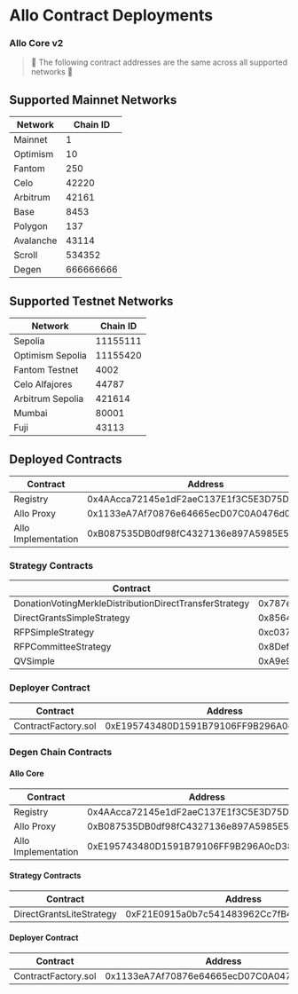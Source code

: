 # Allo Contract Deployments

### Allo Core v2

> 🤚 The following contract addresses are the same across all supported networks 🤚

## Supported Mainnet Networks

| Network         | Chain ID |
| --------------- | -------- |
| Mainnet         | 1        |
| Optimism        | 10       |
| Fantom          | 250      |
| Celo            | 42220    |
| Arbitrum        | 42161    |
| Base            | 8453     |
| Polygon         | 137      |
| Avalanche       | 43114    |
| Scroll          | 534352   |
| Degen           | 666666666| 


## Supported Testnet Networks

| Network         | Chain ID |
| --------------- | -------- |
| Sepolia         | 11155111 |
| Optimism Sepolia| 11155420 |
| Fantom Testnet  | 4002     |
| Celo Alfajores  | 44787    |
| Arbitrum Sepolia| 421614   |
| Mumbai          | 80001    |
| Fuji            | 43113    |



## Deployed Contracts

<table>
<thead>
    <tr>
        <th>Contract</th>
        <th>Address</th>
    </tr>
</thead>
<tbody>
    <tr>
        <td>Registry</td>
        <td>0x4AAcca72145e1dF2aeC137E1f3C5E3D75DB8b5f3</td>
    </tr>
    <tr>
        <td>Allo Proxy</td>
        <td>0x1133eA7Af70876e64665ecD07C0A0476d09465a1</td>
    </tr>
    <tr>
        <td>Allo Implementation</td>
        <td>0xB087535DB0df98fC4327136e897A5985E5Cfbd66</td>
    </tr>
</tbody>
</table>

### Strategy Contracts

<table>
<thead>
    <tr>
        <th>Contract</th>
        <th>Address</th>
    </tr>
</thead>
<tbody>
    <tr>
        <td>DonationVotingMerkleDistributionDirectTransferStrategy</td>
        <td>0x787eC93Dd71a90563979417879F5a3298389227f</td>
    </tr>
    <tr>
        <td>DirectGrantsSimpleStrategy</td>
        <td>0x8564d522b19836b7F5B4324E7Ee8Cb41810E9F9e</td>
    </tr>
    <tr>
        <td>RFPSimpleStrategy</td>
        <td>0xc0379c3E6e3140caE35588c09e081F2d8529C7E3</td>
    </tr>
    <tr>
        <td>RFPCommitteeStrategy</td>
        <td>0x8Def91f220f3D1C16D406097ffb0dAEe0732772f</td>
    </tr>
    <tr>
        <td>QVSimple</td>
        <td>0xA9e9110fe3B4B169b2CA0e8825C7CE76EB0b9438</td>
    </tr>
</tbody>
</table>

### Deployer Contract

<table>
<thead>
    <tr>
        <th>Contract</th>
        <th>Address</th>
    </tr>
</thead>
<tbody>
    <tr>
        <td>ContractFactory.sol</td>
        <td>0xE195743480D1591B79106FF9B296A0cD38aDa807</td>
    </tr>
</tbody>
</table>

### Degen Chain Contracts

#### Allo Core

<table>
<thead>
    <tr>
        <th>Contract</th>
        <th>Address</th>
    </tr>
</thead>
<tbody>
    <tr>
        <td>Registry</td>
        <td>0x4AAcca72145e1dF2aeC137E1f3C5E3D75DB8b5f3</td>
    </tr>
    <tr>
        <td>Allo Proxy</td>
        <td>0xB087535DB0df98fC4327136e897A5985E5Cfbd66</td>
    </tr>
    <tr>
        <td>Allo Implementation</td>
        <td>0xE195743480D1591B79106FF9B296A0cD38aDa807</td>
    </tr>
</tbody>
</table>

#### Strategy Contracts

<table>
<thead>
    <tr>
        <th>Contract</th>
        <th>Address</th>
    </tr>
</thead>
<tbody>
    <tr>
        <td>DirectGrantsLiteStrategy</td>
        <td>0xF21E0915a0b7c541483962Cc7fB4705bBd4D5248</td>
    </tr>
</tbody>
</table>

#### Deployer Contract

<table>
<thead>
    <tr>
        <th>Contract</th>
        <th>Address</th>
    </tr>
</thead>
<tbody>
    <tr>
        <td>ContractFactory.sol</td>
        <td>0x1133eA7Af70876e64665ecD07C0A0476d09465a1</td>
    </tr>
</tbody>
</table>